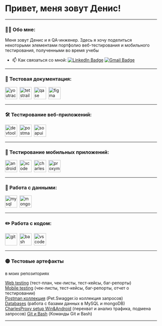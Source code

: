# Привет, меня зовут Денис!

---

### 👨‍💻 Обо мне:

Меня зовут Денис и я QA-инженер. Здесь я хочу поделиться некоторыми элементами портфолио веб-тестирования и мобильного тестирования, полученными во время учебы

- 📫 Как связаться со мной: 
[![LinkedIn Badge](https://img.shields.io/badge/-LinkedIn-090909?style=for-the-badge&logo=linkedin&logoColor=007BB6)](https://www.linkedin.com/in/dzianis-brahinets/) 
[![Gmail Badge](https://img.shields.io/badge/-Gmail-090909?style=for-the-badge&logo=gmail&logoColor=FF0000)](mailto:denn.braginec@gmail.com)

---


### 📁 Тестовая документация:

<div>
    <img src="https://upload.wikimedia.org/wikipedia/commons/thumb/8/8d/YouTrack_Icon.svg/1024px-YouTrack_Icon.svg.png?20200803082248" title="youtrack" alt="youtrack" width="40" height="40"/>&nbsp
  <img src="https://codahosted.io/packs/21236/unversioned/assets/LOGO/ba1091c59bab89cd2fd0f289622731fe16113d7b00905abe64759c313a4b73b76c1b0426076ed76cb74752234c734131df46992d5b8b48fc13e264240e4f7119f736cfeb64df36ded54b5cbf6198b9cadedf18dd0cac5c7dbcd16e6336c29363cd1292ba" title="testrail" alt="tetstrail" width="40" height="40"/>&nbsp
   <img src="https://luna1.co/eb0187.png" title="qase" alt="qase" width="40" height="40"/>&nbsp
  <img src="https://cdn.jsdelivr.net/gh/devicons/devicon/icons/figma/figma-original.svg" title="figma" alt="figma" width="40" height="40"/>&nbsp
</div>

---

### 🛠 Тестирование веб-приложений:

<div>
  <img src="https://d33wubrfki0l68.cloudfront.net/38b5c953a4667366685d55db55d057c86db1fc54/a0fdc/static/acae6b24d940347661ca901ea07f47c1/chrome-dev-logo-icon.png" title="devtools" alt="devtools" width="40" height="40"/>&nbsp
  <img src="https://seeklogo.com/images/P/postman-logo-0087CA0D15-seeklogo.com.png" title="postman" alt="postman" width="40" height="40"/>&nbsp
  <img src="https://static0.smartbear.co/smartbearbrand/media/images/home/soapui-icon.svg" title="soapui" alt="soapui" width="40" height="40"/>&nbsp
</div>

---

### 📱 Тестирование мобильных приложений:

<div>
  <img src="https://cdn.jsdelivr.net/gh/devicons/devicon/icons/androidstudio/androidstudio-original.svg" title="android-studio" alt="android-studio" width="40" height="40"/>&nbsp
  <img src="https://cdn.jsdelivr.net/gh/devicons/devicon/icons/xcode/xcode-original.svg" title="xcode" alt="xcode" width="40" height="40"/>&nbsp
  <img src="https://cdn.icon-icons.com/icons2/3053/PNG/512/charles_proxy_macos_bigsur_icon_190302.png" title="charles-proxy" alt="charles-proxy" width="40" height="40"/>&nbsp
  <img src="https://pbs.twimg.com/profile_images/1589614420766126080/slAIVDtr_400x400.jpg" title="proxyman" alt="proxyman" width="40" height="40"/>&nbsp
</div>


---

### 💾 Работа с данными:

<div>
  <img src="https://cdn.jsdelivr.net/gh/devicons/devicon/icons/mysql/mysql-original.svg" title="mysql" alt="mysql" width="40" height="40"/>&nbsp
  <img src="https://cdn.jsdelivr.net/gh/devicons/devicon/icons/mongodb/mongodb-original.svg" title="mongodb" alt="mongodb" width="40" height="40"/>&nbsp
</div>

---

### ✏️ Работа с кодом:

<div>
  <img src="https://cdn.jsdelivr.net/gh/devicons/devicon/icons/git/git-original.svg" title="git" alt="git" width="40" height="40"/>&nbsp
  <img src="https://upload.wikimedia.org/wikipedia/commons/thumb/4/4b/Bash_Logo_Colored.svg/1024px-Bash_Logo_Colored.svg.png?20180723054350" title="bash" alt="bash" width="40" height="40"/>&nbsp
  <img src="https://cdn.jsdelivr.net/gh/devicons/devicon/icons/vscode/vscode-original.svg" title="vscode" alt="vscode" width="40" height="40"/>&nbsp
  
</div>

---
### 🟡 Тестовые артефакты  
в моих репозиториях  

<a href="" target="_blank">Web testing</a> (тест-план, чек-листы, тест-кейсы, баг-репорты)  
<a href="" target="_blank">Mobile testing</a> (чек-листы, тест-кейсы, баг-репорты, отчет о тестировании)  
<a href="" target="_blank">Postman коллекция</a> (Pet.Swagger.io коллекция запросов)  
<a href="" target="_blank">Databases</a> (работа с базами данных в MySQL и mongoDB)  
<a href="" target="_blank">CharlesProxy setup Win&Android</a> (перехват и анализ трафика, подмена запросов) 
<a href="" target="_blank">Git и Bash</a> (Команды Git и Bash)  
           
---
<!-- ### 💻 Пройденные курсы:

| Курсы                                                           | Дата              |
| ----------------------------------------------------------------| :---------------: |
|                             | 10/2023 - 12/2023 |

--- -->
